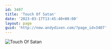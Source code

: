 ```yaml
---
id: 3407
title: 'Touch Of Satan'
date: '2023-03-17T13:45:40+00:00'
layout: page
guid: 'http://new.andydixon.com/?page_id=3407'
---
```


![Touch Of Satan](https://i0.wp.com/assets.g8x2.ldn.idrivee2-23.com/posters/Touch%20Of%20Satan%2001.jpg?w=1200&ssl=1 "Touch Of Satan")
